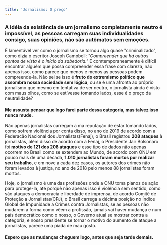 ```yaml
---
title: 'Jornalismo: O preço'
---
```


### A idéia da existência de um jornalismo completamente neutro é impossível, as pessoas carregam suas individualidades consigo, suas opiniões, não são autômatos sem emoções.

É lamentável ver como o jornalismo se tornou algo quase "criminalizado", como dizia o escritor Joseph Campbell: _"Compreender que há outros pontos de vista é o início da sabedoria."_ E comtemporaneamente é difícil encontrar alguém que possa compreender essa frase com clareza, não apenas isso, como parece que menos e menos as pessoas podem compreende-la. Não sei se isso é **fruto do extremismo político que assombra nossa sociedade sem lógica**, ou se é uma afronta ao próprio jornalismo que mesmo em tentativa de ser neutro, o jornalista ainda é visto com maus olhos, como se estívesse tomando lados, esse é o preço da neutralidade?

#### Me assusta pensar que logo farei parte dessa categoria, mas talvez isso nunca mude.

Não apenas jornalistas carregam a má reputação de estar tomando lados, como sofrem violência por conta disso, no ano de 2019 de acordo com a Federacão Nacional dos Jornalistas(Fenaj), o Brasil registrou **208 ataques** à jornalistas, além disso de acordo com a Fenaj, o Presidente Jair Bolsonaro foi **motivo de 121  dos 208 ataques** e esse tipo de dados não apenas ocorrem no Brasil como se extendem ao Mundo, de acordo com ONU em pouco mais de uma década, **1.010  jornalistas foram mortos por realizar seu trabalho**, e em nove a cada dez casos, os autores dos crimes não foram levados à justiça, no ano de 2018 pelo menos 88 jornalistas foram mortos.

Hoje, o jornalismo é uma das profissões onde a ONU toma planos de ação para protege-la, até porquê não apenas isso é violência sem sentido, como são ataques a democracia e liberdade de imprensa, de acordo Comitê de Proteção a Jornalistas(CPJ), o Brasil carrega a décima posição no Índice Global de Impunidade a Crimes contra Jornalistas, se as pessoas não mudarem a forma como vêem a profissão, jamais vai haver mudança e num país democrático como o nosso, o Governo atual se mostrar contra a categoria, e nosso presidente se tornar o motivo do aumento de ataque a jornalistas, parece uma piada de mau gosto.

#### Espero que as mudanças cheguem logo, antes que seja tarde demais.